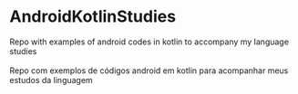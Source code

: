# AndroidKotlinStudies
Repo with examples of android codes in kotlin to accompany my language studies  
<br>Repo com exemplos de códigos android em kotlin para acompanhar meus estudos da linguagem
